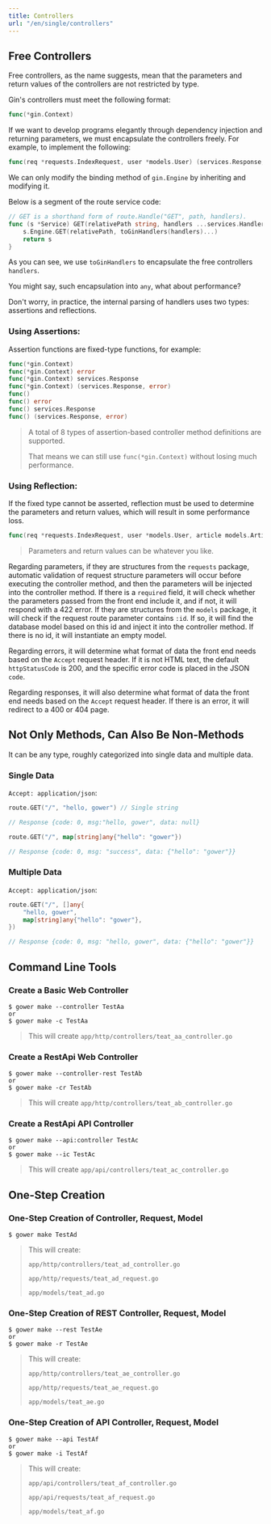 ```yaml
---
title: Controllers
url: "/en/single/controllers"
---
```


## Free Controllers

Free controllers, as the name suggests, mean that the parameters and return values of the controllers are not restricted by type.

Gin's controllers must meet the following format:

```go
func(*gin.Context)
```


If we want to develop programs elegantly through dependency injection and returning parameters, we must encapsulate the controllers freely. For example, to implement the following:

```go
func(req *requests.IndexRequest, user *models.User) (services.Response, error)
```


We can only modify the binding method of `gin.Engine` by inheriting and modifying it.

Below is a segment of the route service code:

```go
// GET is a shorthand form of route.Handle("GET", path, handlers).
func (s *Service) GET(relativePath string, handlers ...services.Handler) services.IRoutes {
    s.Engine.GET(relativePath, toGinHandlers(handlers)...)
    return s
}
```


As you can see, we use `toGinHandlers` to encapsulate the free controllers `handlers`.

You might say, such encapsulation into `any`, what about performance?

Don't worry, in practice, the internal parsing of handlers uses two types: assertions and reflections.

### Using Assertions:

Assertion functions are fixed-type functions, for example:

```go
func(*gin.Context)
func(*gin.Context) error
func(*gin.Context) services.Response
func(*gin.Context) (services.Response, error)
func()
func() error
func() services.Response
func() (services.Response, error)
```


> A total of 8 types of assertion-based controller method definitions are supported.
>
> That means we can still use `func(*gin.Context)` without losing much performance.

### Using Reflection:

If the fixed type cannot be asserted, reflection must be used to determine the parameters and return values, which will result in some performance loss.

```go
func(req *requests.IndexRequest, user *models.User, article models.Article, req requests.OtherRequest) (services.Response, error, string, any, any, any)
```


> Parameters and return values can be whatever you like.

Regarding parameters, if they are structures from the `requests` package, automatic validation of request structure parameters will occur before executing the controller method, and then the parameters will be injected into the controller method. If there is a `required` field, it will check whether the parameters passed from the front end include it, and if not, it will respond with a 422 error. If they are structures from the `models` package, it will check if the request route parameter contains `:id`. If so, it will find the database model based on this id and inject it into the controller method. If there is no id, it will instantiate an empty model.

Regarding errors, it will determine what format of data the front end needs based on the `Accept` request header. If it is not HTML text, the default `httpStatusCode` is 200, and the specific error code is placed in the JSON `code`.

Regarding responses, it will also determine what format of data the front end needs based on the `Accept` request header. If there is an error, it will redirect to a 400 or 404 page.

## Not Only Methods, Can Also Be Non-Methods

It can be any type, roughly categorized into single data and multiple data.

### Single Data

`Accept: application/json`:

```go
route.GET("/", "hello, gower") // Single string

// Response {code: 0, msg:"hello, gower", data: null}

route.GET("/", map[string]any{"hello": "gower"})

// Response {code: 0, msg: "success", data: {"hello": "gower"}}
```


### Multiple Data

`Accept: application/json`:

```go
route.GET("/", []any{
    "hello, gower",
    map[string]any{"hello": "gower"},
})

// Response {code: 0, msg: "hello, gower", data: {"hello": "gower"}}
```


## Command Line Tools

### Create a Basic Web Controller

```shell
$ gower make --controller TestAa
or
$ gower make -c TestAa
```


> This will create `app/http/controllers/teat_aa_controller.go`

### Create a RestApi Web Controller

```shell
$ gower make --controller-rest TestAb
or
$ gower make -cr TestAb
```


> This will create `app/http/controllers/teat_ab_controller.go`

### Create a RestApi API Controller

```shell
$ gower make --api:controller TestAc
or
$ gower make --ic TestAc
```


> This will create `app/api/controllers/teat_ac_controller.go`

## One-Step Creation

### One-Step Creation of Controller, Request, Model

```shell
$ gower make TestAd
```


> This will create:
>
> `app/http/controllers/teat_ad_controller.go`
>
> `app/http/requests/teat_ad_request.go`
>
> `app/models/teat_ad.go`

### One-Step Creation of REST Controller, Request, Model

```shell
$ gower make --rest TestAe
or
$ gower make -r TestAe
```


> This will create:
>
> `app/http/controllers/teat_ae_controller.go`
>
> `app/http/requests/teat_ae_request.go`
>
> `app/models/teat_ae.go`

### One-Step Creation of API Controller, Request, Model

```shell
$ gower make --api TestAf
or
$ gower make -i TestAf
```


> This will create:
>
> `app/api/controllers/teat_af_controller.go`
>
> `app/api/requests/teat_af_request.go`
>
> `app/models/teat_af.go`